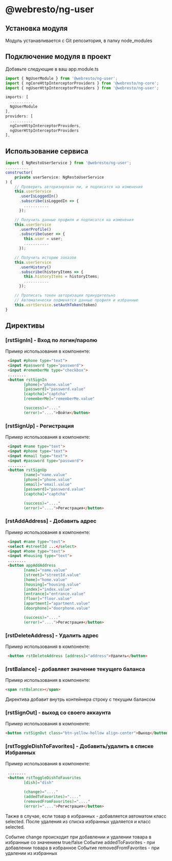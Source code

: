 # @webresto/ng-user
## Установка модуля
Модуль устанавливается с Git репозитория, в папку node_modules
## Подключение модуля в проект
Добавьте следующие в ваш app.module.ts

~~~ javascript
import { NgUserModule } from '@webresto/ng-user';
import { ngCoreHttpInterceptorProviders } from '@webresto/ng-core';
import { ngUserHttpInterceptorProviders } from '@webresto/ng-user';
~~~
~~~ javascript
imports: [
  ..........
  NgUserModule
],
providers: [
  ..........
  ngCoreHttpInterceptorProviders,
  ngUserHttpInterceptorProviders
],
~~~


## Использование сервиса
~~~ javascript
import { NgRestoUserService } from '@webresto/ng-user';
..........
constructor(
    private userService: NgRestoUserService
) {
    // Проверить авторизирован ли, и подписатся на изменения
    this.userService
      .userIsLoggedIn()
      .subscribe(isLoggedIn => {
        ...........
      });

    // Получить данные профиля и подписатся на изменения
    this.userService
      .userProfile()
      .subscribe(user => {
        this.user = user;
        ...........
      });

    // Получить историю заказов
    this.userService
      .userHistory()
      .subscribe(historyItems => {
        this.historyItems = historyItems;
        ...........
      });

    // Прописать токен авторизации принудительно
    // Автоматически подменятся данные профиля и избранные
    this.usrtService.setAuthToken(token)
}
~~~

## Директивы


### [rstSignIn] - Вход по логин/паролю
Пример использования в компоненте:

~~~ html
 <input #phone type="text">
 <input #password type="password">
 <input #rememberMe type="checkbox">
 ........
 <button rstSignIn
        [phone]="phone.value"
        [password]="password.value"
        [captcha]="captcha"
        [rememberMe]="rememberMe.value"

        (success)="...."
        (error)="....">Войти</button>
~~~

### [rstSignUp] - Регистрация
Пример использования в компоненте:

~~~ html
 <input #name type="text">
 <input #phone type="text">
 <input #email type="text">
 <input #password type="password">
 ........
 <button rstSignUp
        [name]="name.value"
        [phone]="phone.value"
        [email]="email.value"
        [password]="password.value"
        [captcha]="captcha"

        (success)="...."
        (error)="....">Регистрация</button>
~~~

### [rstAddAddress] - Добавить адрес
Пример использования в компоненте:

~~~ html
 <input #name type="text">
 <select #streetId ...</select>
 <input #home type="text">
 <input #housing type="text">
 ........
 <button appAddAddress
        [name]="name.value"
        [street]="streetId.value"
        [home]="home.value"
        [housing]="housing.value"
        [index]="index.value"
        [entrance]="entrance.value"
        [floor]="floor.value"
        [apartment]="apartment.value"
        [doorphone]="doorphone.value"

        (success)="...."
        (error)="....">Регистрация</button>
~~~

### [rstDeleteAddress] - Удалить адрес
Пример использования в компоненте:

~~~ html
 <button rstDeleteAddress [address]="address">Удалить</button>
~~~


### [rstBalance]  - добавляет значение текущего баланса
Пример использования в компоненте:

~~~ html
<span rstBalance></span>
~~~
Директива добавит внутрь контейнера строку с текущим балансом

### [rstSignOut] - выход со своего аккаунта
Пример использования в компоненте:

~~~ html
<button rstSignOut class="btn-yellow-hollow align-center">Выход</button>
~~~

### [rstToggleDishToFavorites] - Добавить/удалить в списке Избранных
Пример использования в компоненте:

~~~ html
 ........
 <button rstToggleDishToFavorites
        [dish]="dish"

        (change)="...."
        (addedToFavorites)="...."
        (removedFromFavorites)="...."
        (error)="....">Регистрация</button>
~~~

Также в случае, если товар в избранных - добавляется автоматом класс selected. После удаления из списка избранных удаляется и класс selected.

Событие change происходит при добавлении и удалении товара в избранные со значением true/false
Событие addedToFavorites - при добавлении товара в избранное
Событие removedFromFavorites - при удалении из избранных